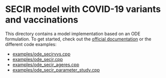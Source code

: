 # SECIR model with COVID-19 variants and vaccinations

This directory contains a model implementation based on an ODE formulation. 
To get started, check out the [official documentation](https://memilio.readthedocs.io/en/latest/cpp/models/osecirvvs.html) 
or the different code examples: 
 - [examples/ode_secirvvs.cpp](../../examples/ode_secirvvs.cpp)
- [examples/ode_secir.cpp](../../examples/ode_secir.cpp)
- [examples/ode_secir_ageres.cpp](../../examples/ode_secir_ageres.cpp)
- [examples/ode_secir_parameter_study.cpp](../../examples/ode_secir_parameter_study.cpp)
